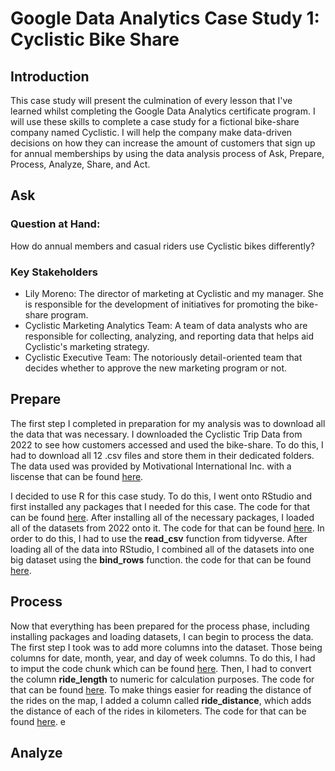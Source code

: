# Google Data Analytics Case Study 1: Cyclistic Bike Share
## Introduction
This case study will present the culmination of every lesson that I've learned whilst completing the Google Data Analytics certificate program. I will use these skills to complete a case study for a fictional bike-share company named Cyclistic. I will help the company make data-driven decisions on how they can increase the amount of customers that sign up for annual memberships by using the data analysis process of Ask, Prepare, Process, Analyze, Share, and Act. 
## Ask
### Question at Hand:
How do annual members and casual riders use Cyclistic bikes differently?
### Key Stakeholders
* Lily Moreno: The director of marketing at Cyclistic and my manager. She is responsible for the development of initiatives for promoting the bike-share program.
* Cyclistic Marketing Analytics Team: A team of data analysts who are responsible for collecting, analyzing, and reporting data that helps aid Cyclistic's marketing strategy.
* Cyclistic Executive Team: The notoriously detail-oriented team that decides whether to approve the new marketing program or not.
## Prepare
The first step I completed in preparation for my analysis was to download all the data that was necessary. I downloaded the Cyclistic Trip Data from 2022 to see how customers accessed and used the bike-share. To do this, I had to download all 12 .csv files and store them in their dedicated folders. The data used was provided by Motivational International Inc. with a liscense that can be found [here](https://divvybikes.com/data-license-agreement). 

I decided to use R for this case study. To do this, I went onto RStudio and first installed any packages that I needed for this case. The code for that can be found [here](https://github.com/jbolt293/Case_Study_Cyclistic/blob/main/1.%20Install%20Packages). After installing all of the necessary packages, I loaded all of the datasets from 2022 onto it. The code for that can be found [here](https://github.com/jbolt293/Case_Study_Cyclistic/blob/main/2.%20Add%20Data%20to%20RStudio). In order to do this, I had to use the __read_csv__ function from tidyverse. After loading all of the data into RStudio, I combined all of the datasets into one big dataset using the __bind_rows__ function. the code for that can be found [here](https://github.com/jbolt293/Case_Study_Cyclistic/blob/main/3.%20Bind%20all%20Datasets%20into%20One).
## Process
Now that everything has been prepared for the process phase, including installing packages and loading datasets, I can begin to process the data. The first step I took was to add more columns into the dataset. Those being columns for date, month, year, and day of week columns. To do this, I had to imput the code chunk which can be found [here](https://github.com/jbolt293/Case_Study_Cyclistic/blob/main/4.%20Add%20date%2C%20month%2C%20year%2C%20and%20day%20of%20week%20columns). Then, I had to convert the column __ride_length__ to numeric for calculation purposes. The code for that can be found [here](https://github.com/jbolt293/Case_Study_Cyclistic/blob/main/5.%20Convert%20ride_length%20to%20numeric). To make things easier for reading the distance of the rides on the map, I added a column called __ride_distance__, which adds the distance of each of the rides in kilometers. The code for that can be found [here](https://github.com/jbolt293/Case_Study_Cyclistic/blob/main/6.%20Adding%20ride_distance%20in%20kilometers). e

## Analyze

